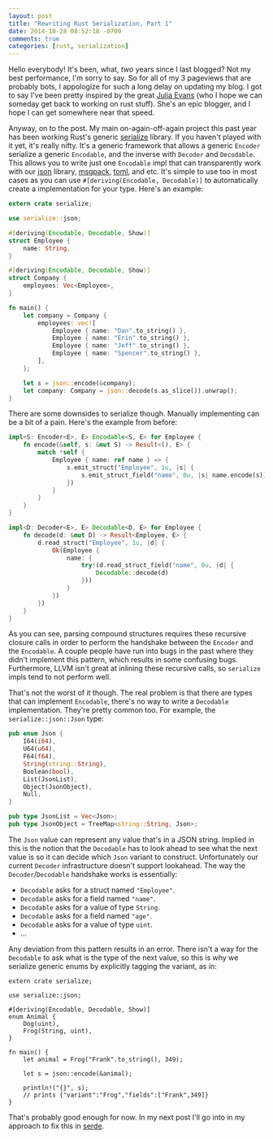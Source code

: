 ```yaml
---
layout: post
title: "Rewriting Rust Serialization, Part 1"
date: 2014-10-28 08:52:18 -0700
comments: true
categories: [rust, serialization]
---
```


Hello everybody! It's been, what, *two* years since I last blogged? Not my best
performance, I'm sorry to say. So for all of my 3 pageviews that are probably
bots, I appologize for such a long delay on updating my blog. I got to say I've
been pretty inspired by the great [Julia Evans](http://jvns.ca/) (who I hope we
can someday get back to working on rust stuff). She's an epic blogger, and I
hope I can get somewhere near that speed.

Anyway, on to the post. My main on-again-off-again project this past year has
been working Rust's generic [serialize](http://doc.rust-lang.org/serialize/)
library. If you haven't played with it yet, it's really nifty. It's a generic
framework that allows a generic `Encoder` serialize a generic `Encodable`, and
the inverse with `Decoder` and `Decodable`. This allows you to write just one
`Encodable` impl that can transparently work with our
[json](http://doc.rust-lang.org/serialize/) library,
[msgpack](https://github.com/mneumann/rust-msgpack),
[toml](https://github.com/alexcrichton/toml-rs), and etc. It's simple to use
too in most cases as you can use `#[deriving(Encodable, Decodable)]` to
automatically create a implementation for your type. Here's an example:

```rust
extern crate serialize;

use serialize::json;

#[deriving(Encodable, Decodable, Show)]
struct Employee {
    name: String,
}

#[deriving(Encodable, Decodable, Show)]
struct Company {
    employees: Vec<Employee>,
}

fn main() {
    let company = Company {
        employees: vec![
            Employee { name: "Dan".to_string() },
            Employee { name: "Erin".to_string() },
            Employee { name: "Jeff".to_string() },
            Employee { name: "Spencer".to_string() },
        ],
    };

    let s = json::encode(&company);
    let company: Company = json::decode(s.as_slice()).unwrap();
}
```

There are some downsides to serialize though. Manually implementing can be a
bit of a pain. Here's the example from before:

```rust
impl<S: Encoder<E>, E> Encodable<S, E> for Employee {
    fn encode(&self, s: &mut S) -> Result<(), E> {
        match *self {
            Employee { name: ref name } => {
                s.emit_struct("Employee", 1u, |s| {
                    s.emit_struct_field("name", 0u, |s| name.encode(s))
                })
            }
        }
    }
}

impl<D: Decoder<E>, E> Decodable<D, E> for Employee {
    fn decode(d: &mut D) -> Result<Employee, E> {
        d.read_struct("Employee", 1u, |d| {
            Ok(Employee {
                name: {
                    try!(d.read_struct_field("name", 0u, |d| {
                        Decodable::decode(d)
                    }))
                }
            })
        })
    }
}
```

As you can see, parsing compound structures requires these recursive closure
calls in order to perform the handshake between the `Encoder` and the
`Encodable`. A couple people have run into bugs in the past where they didn't
implement this pattern, which results in some confusing bugs. Furthermore, LLVM
isn't great at inlining these recursive calls, so `serialize` impls tend to not
perform well.

That's not the worst of it though. The real problem is that there are types
that can implement `Encodable`, there's no way to write a `Decodable`
implementation. They're pretty common too. For example, the
`serialize::json::Json` type:

```rust
pub enum Json {
    I64(i64),
    U64(u64),
    F64(f64),
    String(string::String),
    Boolean(bool),
    List(JsonList),
    Object(JsonObject),
    Null,
}

pub type JsonList = Vec<Json>;
pub type JsonObject = TreeMap<string::String, Json>;
```

The `Json` value can represent any value that's in a JSON string. Implied in
this is the notion that the `Decodable` has to look ahead to see what the next
value is so it can decide which `Json` variant to construct. Unfortunately our
current `Decoder` infrastructure doesn't support lookahead. The way the
`Decoder`/`Decodable` handshake works is essentially:

 * `Decodable` asks for a struct named `"Employee"`.
 * `Decodable` asks for a field named `"name"`.
 * `Decodable` asks for a value of type `String`.
 * `Decodable` asks for a field named `"age"`.
 * `Decodable` asks for a value of type `uint`.
 * ...

Any deviation from this pattern results in an error. There isn't a way for the
`Decodable` to ask what is the type of the next value, so this is why we
serialize generic enums by explicitly tagging the variant, as in:

```
extern crate serialize;

use serialize::json;

#[deriving(Encodable, Decodable, Show)]
enum Animal {
    Dog(uint),
    Frog(String, uint),
}

fn main() {
    let animal = Frog("Frank".to_string(), 349);

    let s = json::encode(&animal);

    println!("{}", s);
    // prints {"variant":"Frog","fields":["Frank",349]}
}
```

That's probably good enough for now. In my next post I'll go into in my
approach to fix this in [serde](https://github.com/erickt/rust-serde).

